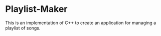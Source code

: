 # Playlist-Maker
This is an implementation of C++ to create an application for managing a playlist of songs.
